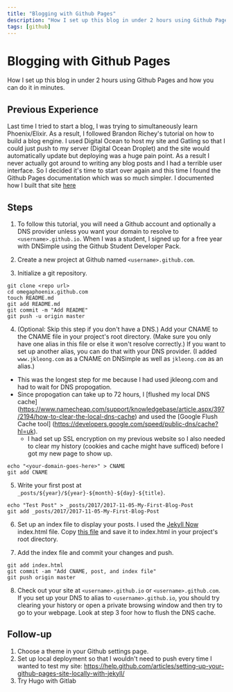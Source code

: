 ```yaml
---
title: "Blogging with Github Pages"
description: "How I set up this blog in under 2 hours using Github Pages and how you can do it in minutes."
tags: [github]
---
```

# Blogging with Github Pages

How I set up this blog in under 2 hours using Github Pages and how you can do it in minutes.

## Previous Experience
Last time I tried to start a blog, I was trying to simultaneously learn Phoenix/Elixir.
As a result, I followed Brandon Richey's tutorial on how to build a blog engine.
I used Digital Ocean to host my site and Gatling so that I could just push to my server (Digital Ocean Droplet) and the site would automatically update but deploying was a huge pain point.
As a result I never actually got around to writing any blog posts and I had a terrible user interface.
So I decided it's time to start over again and this time I found the Github Pages documentation which was so much simpler.
I documented how I built that site [here](https://github.com/omegaphoenix/omegaphoenix.github.com/blob/v0.0.11/index.html)

## Steps
1. To follow this tutorial, you will need a Github account and optionally a DNS provider unless you want your domain to resolve to `<username>.github.io`.  When I was a student, I signed up for a free year with DNSimple using the Github Student Developer Pack.

2. Create a new project at Github named `<username>.github.com`.

3. Initialize a git repository.
```
git clone <repo url>
cd omegaphoenix.github.com
touch README.md
git add README.md
git commit -m "Add README"
git push -u origin master
```

4. (Optional: Skip this step if you don't have a DNS.) Add your CNAME to the CNAME file in your project's root directory.  (Make sure you only have one alias in this file or else it won't resolve correctly.)  If you want to set up another alias, you can do that with your DNS provider. (I added `www.jkleong.com` as a CNAME on DNSimple as well as `jkleong.com` as an alias.)
  * This was the longest step for me because I had used jkleong.com and had to wait for DNS propogation.
  * Since propogation can take up to 72 hours, I [flushed my local DNS cache] (https://www.namecheap.com/support/knowledgebase/article.aspx/397/2194/how-to-clear-the-local-dns-cache) and used the [Google Flush Cache tool] (https://developers.google.com/speed/public-dns/cache?hl=uk).
	* I had set up SSL encryption on my previous website so I also needed to clear my history (cookies and cache might have sufficed) before I got my new page to show up.
```
echo "<your-domain-goes-here>" > CNAME
git add CNAME
```

5. Write your first post at `_posts/${year}/${year}-${month}-${day}-${title}`.
```
echo "Test Post" > _posts/2017/2017-11-05-My-First-Blog-Post
git add _posts/2017/2017-11-05-My-First-Blog-Post
```

6. Set up an index file to display your posts. I used the [Jekyll Now](https://github.com/barryclark/jekyll-now) index.html file.
Copy [this file](https://github.com/barryclark/jekyll-now/blob/master/index.html) and save it to index.html in your project's root directory.

7. Add the index file and commit your changes and push.
```
git add index.html
git commit -am "Add CNAME, post, and index file"
git push origin master
```

8. Check out your site at `<username>.github.io` or `<username>.github.com`.  If you set up your DNS to alias to `<username>.github.io`, you should try clearing your history or open a private browsing window and then try to go to your webpage.  Look at step 3 foor how to flush the DNS cache.

## Follow-up
1. Choose a theme in your Github settings page.
2. Set up local deployment so that I wouldn't need to push every time I wanted to test my site: https://help.github.com/articles/setting-up-your-github-pages-site-locally-with-jekyll/
3. Try Hugo with Gitlab

